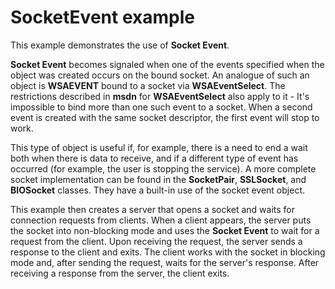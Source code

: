 # SocketEvent example

This example demonstrates the use of **Socket Event**.

**Socket Event** becomes signaled when one of the events specified when the object was created occurs on the bound socket. An analogue of such an object is **WSAEVENT** bound to a socket via **WSAEventSelect**. The restrictions described in **msdn** for **WSAEventSelect** also apply to it - It's impossible to bind more than one such event to a socket. When a second event is created with the same socket descriptor, the first event will stop to work.

This type of object is useful if, for example, there is a need to end a wait both when there is data to receive, and if a different type of event has occurred (for example, the user is stopping the service). A more complete socket implementation can be found in the **SocketPair**, **SSLSocket**, and **BIOSocket** classes. They have a built-in use of the socket event object.

This example then creates a server that opens a socket and waits for connection requests from clients. When a client appears, the server puts the socket into non-blocking mode and uses the **Socket Event** to wait for a request from the client. Upon receiving the request, the server sends a response to the client and exits. The client works with the socket in blocking mode and, after sending the request, waits for the server's response. After receiving a response from the server, the client exits.